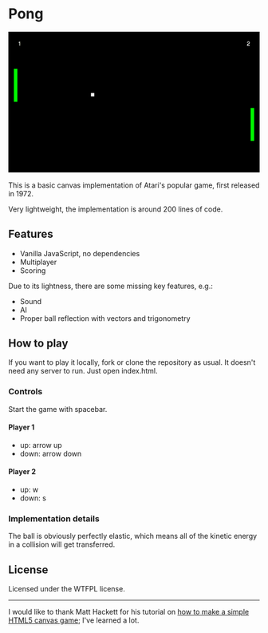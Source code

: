 # Pong

![screenshot]

This is a basic canvas implementation of Atari's popular game, first released in 1972.

Very lightweight, the implementation is around 200 lines of code.


## Features

- Vanilla JavaScript, no dependencies
- Multiplayer
- Scoring

Due to its lightness, there are some missing key features, e.g.:

- Sound
- AI
- Proper ball reflection with vectors and trigonometry


## How to play

<!--
You can play a demo [here](demo).
-->

If you want to play it locally, fork or clone the repository as usual. It doesn't need any server to run. Just open index.html.

### Controls

Start the game with spacebar.

#### Player 1
  - up: arrow up
  - down: arrow down

#### Player 2
  - up: w
  - down: s


### Implementation details

The ball is obviously perfectly elastic, which means all of the kinetic energy in a collision will get transferred.


## License

Licensed under the WTFPL license.

---

I would like to thank Matt Hackett for his tutorial on [how to make a simple HTML5 canvas game](tutorial); I've learned a lot.

[demo]: http://www.simonewebdesign.it/games/pong
[tutorial]: http://www.lostdecadegames.com/how-to-make-a-simple-html5-canvas-game/
[screenshot]: https://raw.githubusercontent.com/dudeOMG/pong/master/pong.png

